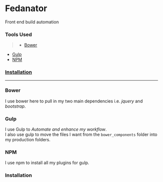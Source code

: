 # Fedanator
Front end build automation

### Tools Used
> * [Bower](#bower)
* [Gulp](#gulp)
* [NPM](#NPM)  
### [Installation](#Installation)

***
### Bower
I use bower here to pull in my two main dependencies i.e. _jquery_ and _bootstrap_.

### Gulp
I use Gulp to _Automate and enhance my workflow_.  
I also use gulp to move the files I want from the `bower_components` folder into my production folders.

### NPM
I use npm to install all my plugins for gulp.

### Installation
